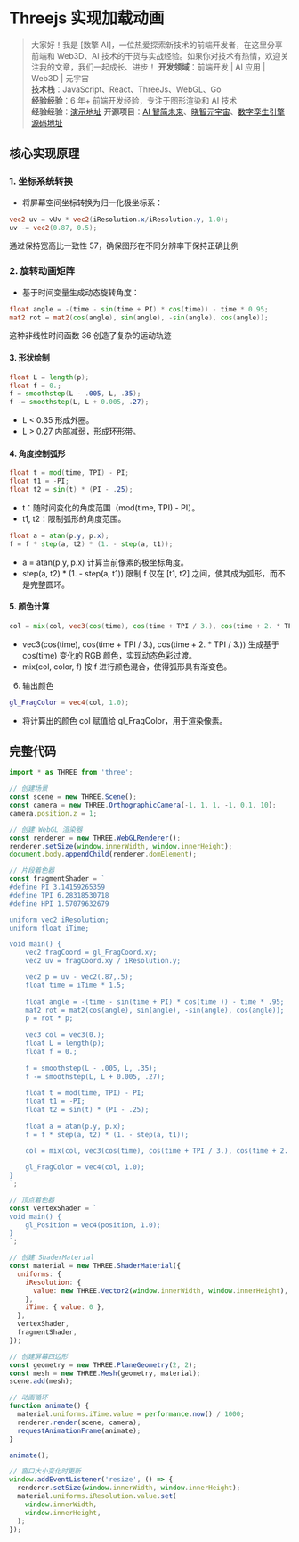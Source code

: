 # Threejs 实现加载动画

> 大家好！我是 [数擎 AI]，一位热爱探索新技术的前端开发者，在这里分享前端和 Web3D、AI 技术的干货与实战经验。如果你对技术有热情，欢迎关注我的文章，我们一起成长、进步！
> **开发领域**：前端开发 | AI 应用 | Web3D | 元宇宙  
> **技术栈**：JavaScript、React、ThreeJs、WebGL、Go  
> **经验经验**：6 年+ 前端开发经验，专注于图形渲染和 AI 技术  
> **经验经验**：[演示地址](https://shader.shuqin.cc/cine-shader)
> **开源项目**：[AI 智简未来](https://aint.top)、[晓智元宇宙](https://xiaozhi.shop/)、[数字孪生引擎](https://www.shuqin.cc/) [源码地址](https://github.com/dezhizhang/shadertoy)

##  核心实现原理

### 1. 坐标系统转换 ‌

- 将屏幕空间坐标转换为归一化极坐标系：

```glsl
vec2 uv = vUv * vec2(iResolution.x/iResolution.y, 1.0);
uv -= vec2(0.87, 0.5);
```

通过保持宽高比一致性 ‌57，确保图形在不同分辨率下保持正确比例

### 2. 旋转动画矩阵 ‌

- 基于时间变量生成动态旋转角度：

```glsl
float angle = -(time - sin(time + PI) * cos(time)) - time * 0.95;
mat2 rot = mat2(cos(angle), sin(angle), -sin(angle), cos(angle));
```

这种非线性时间函数 ‌36 创造了复杂的运动轨迹

#### 3. 形状绘制

```glsl
float L = length(p);
float f = 0.;
f = smoothstep(L - .005, L, .35);
f -= smoothstep(L, L + 0.005, .27);
```

- L < 0.35 形成外圈。
- L > 0.27 内部减弱，形成环形带。

#### 4. 角度控制弧形

```glsl
float t = mod(time, TPI) - PI;
float t1 = -PI;
float t2 = sin(t) * (PI - .25);
```

- t：随时间变化的角度范围（mod(time, TPI) - PI）。
- t1, t2：限制弧形的角度范围。

```glsl
float a = atan(p.y, p.x);
f = f * step(a, t2) * (1. - step(a, t1));
```

- a = atan(p.y, p.x) 计算当前像素的极坐标角度。
- step(a, t2) \* (1. - step(a, t1)) 限制 f 仅在 [t1, t2] 之间，使其成为弧形，而不是完整圆环。

#### 5. 颜色计算

```glsl
col = mix(col, vec3(cos(time), cos(time + TPI / 3.), cos(time + 2. * TPI / 3.)), f);
```

- vec3(cos(time), cos(time + TPI / 3.), cos(time + 2. \* TPI / 3.)) 生成基于 cos(time) 变化的 RGB 颜色，实现动态色彩过渡。
- mix(col, color, f) 按 f 进行颜色混合，使得弧形具有渐变色。

6. 输出颜色
```glsl
gl_FragColor = vec4(col, 1.0);

```
- 将计算出的颜色 col 赋值给 gl_FragColor，用于渲染像素。


## 完整代码

```js
import * as THREE from 'three';

// 创建场景
const scene = new THREE.Scene();
const camera = new THREE.OrthographicCamera(-1, 1, 1, -1, 0.1, 10);
camera.position.z = 1;

// 创建 WebGL 渲染器
const renderer = new THREE.WebGLRenderer();
renderer.setSize(window.innerWidth, window.innerHeight);
document.body.appendChild(renderer.domElement);

// 片段着色器
const fragmentShader = `
#define PI 3.14159265359
#define TPI 6.28318530718
#define HPI 1.57079632679

uniform vec2 iResolution;
uniform float iTime;

void main() {
    vec2 fragCoord = gl_FragCoord.xy;
    vec2 uv = fragCoord.xy / iResolution.y;

    vec2 p = uv - vec2(.87,.5);
    float time = iTime * 1.5;
    
    float angle = -(time - sin(time + PI) * cos(time )) - time * .95;
    mat2 rot = mat2(cos(angle), sin(angle), -sin(angle), cos(angle));
    p = rot * p;
    
    vec3 col = vec3(0.);
    float L = length(p);
    float f = 0.;
    
    f = smoothstep(L - .005, L, .35);
    f -= smoothstep(L, L + 0.005, .27);
    
    float t = mod(time, TPI) - PI;
    float t1 = -PI;
    float t2 = sin(t) * (PI - .25);
    
    float a = atan(p.y, p.x);
    f = f * step(a, t2) * (1. - step(a, t1));
    
    col = mix(col, vec3(cos(time), cos(time + TPI / 3.), cos(time + 2. * TPI / 3.)), f);

    gl_FragColor = vec4(col, 1.0);
}
`;

// 顶点着色器
const vertexShader = `
void main() {
    gl_Position = vec4(position, 1.0);
}
`;

// 创建 ShaderMaterial
const material = new THREE.ShaderMaterial({
  uniforms: {
    iResolution: {
      value: new THREE.Vector2(window.innerWidth, window.innerHeight),
    },
    iTime: { value: 0 },
  },
  vertexShader,
  fragmentShader,
});

// 创建屏幕四边形
const geometry = new THREE.PlaneGeometry(2, 2);
const mesh = new THREE.Mesh(geometry, material);
scene.add(mesh);

// 动画循环
function animate() {
  material.uniforms.iTime.value = performance.now() / 1000;
  renderer.render(scene, camera);
  requestAnimationFrame(animate);
}

animate();

// 窗口大小变化时更新
window.addEventListener('resize', () => {
  renderer.setSize(window.innerWidth, window.innerHeight);
  material.uniforms.iResolution.value.set(
    window.innerWidth,
    window.innerHeight,
  );
});
```
